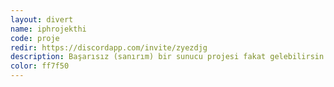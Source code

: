 ```yaml
---
layout: divert
name: iphrojekthi
code: proje
redir: https://discordapp.com/invite/zyezdjg
description: Başarısız (sanırım) bir sunucu projesi fakat gelebilirsin.
color: ff7f50
---
```

